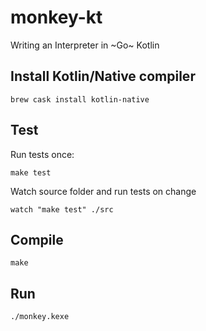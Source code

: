 # monkey-kt
Writing an Interpreter in ~Go~ Kotlin


## Install Kotlin/Native compiler

```
brew cask install kotlin-native
```

## Test

Run tests once:

```
make test
````

Watch source folder and run tests on change

```
watch "make test" ./src
```

## Compile

```
make
```

## Run

```
./monkey.kexe
```